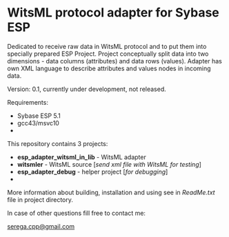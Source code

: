 WitsML protocol adapter for Sybase ESP
======================================

Dedicated to receive raw data in WitsML protocol and to put them into specially prepared ESP Project. Project conceptually split data into two dimensions - data columns (attributes) and data rows (values). Adapter has own XML language to describe attributes and values nodes in incoming data.

Version: 0.1, currently under development, not released.

Requirements:

* Sybase ESP 5.1
* gcc43/msvc10
* 
This repository contains 3 projects:

* **esp_adapter_witsml_in_lib** - WitsML adapter
* **witsmler** - WitsML source [*send xml file with WitsML for testing*]
* **esp_adapter_debug** - helper project [*for debugging*]
* 
More information about building, installation and using see in *ReadMe.txt* file in project directory.

In case of other questions fill free to contact me:

serega.cpp@gmail.com
